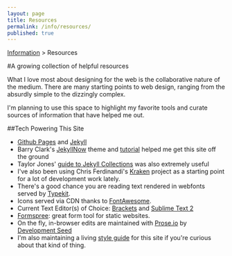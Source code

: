 ```yaml
---
layout: page
title: Resources
permalink: /info/resources/
published: true
---
```


<nav role="navigation" class="breadcrumb-nav" id="top">
     <a href="../">Information</a> > Resources
</nav><!--/.breadcrumb-nav-->


#A growing collection of helpful resources

What I love most about designing for the web is the collaborative nature of the medium. There are many starting points to web design, ranging from the absurdly simple to the dizzingly complex.

I'm planning to use this space to highlight my favorite tools and curate sources of information that have helped me out.

##Tech Powering This Site
* [Github Pages](https://pages.github.com/) and [Jekyll](http://jekyllrb.com/)
* Barry Clark's [JekyllNow](https://github.com/barryclark/jekyll-now) theme and [tutorial](http://www.smashingmagazine.com/2014/08/01/build-blog-jekyll-github-pages/) helped me get this site off the ground
* Taylor Jones' [guide to Jekyll Collections](http://www.sitepoint.com/getting-started-jekyll-collections/) was also extremely useful
* I've also been using Chris Ferdinandi's [Kraken](https://cferdinandi.github.io/kraken/) project as a starting point for a lot of development work lately.
* There's a good chance you are reading text rendered in webfonts served by [Typekit](https://typekit.com/colophons/tyd0bgr).
* Icons served via CDN thanks to [FontAwesome](https://fortawesome.github.io/Font-Awesome/icons/).
* Current Text Editor(s) of Choice: [Brackets](http://brackets.io) and [Sublime Text 2](https://www.sublimetext.com/)
* [Formspree](http://formspree.io/): great form tool for static websites.
* On the fly, in-browser edits are maintained with [Prose.io](http://prose.io/#about) by [Development Seed](http://www.developmentseed.org/)
* I'm also maintaining a living <a href="/info/style-guide/" title="Style Guide">style guide</a> for this site if you're curious about that kind of thing.